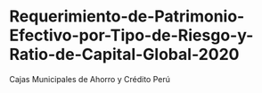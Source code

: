 # Requerimiento-de-Patrimonio-Efectivo-por-Tipo-de-Riesgo-y-Ratio-de-Capital-Global-2020
Cajas Municipales de Ahorro y Crédito Perú
